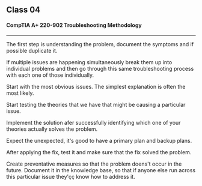 ## Class 04

#### CompTIA A+ 220-902 Troubleshooting Methodology

------

The first step is understanding the problem, document the symptoms and if possible duplicate it.

If multiple issues are happening simultaneously break them up into individual problems and then go through this same troubleshooting process with each one of those individually.

Start with the most obvious issues. The simplest explanation is often the most likely.

Start testing the theories that we have that might be causing a particular issue.

Implement the solution afer successfully identifying which one of your theories actually solves the problem.

Expect the unexpected, it's good to have a primary plan and backup plans.

After applying the fix, test it and make sure that the fix solved the problem.

Create preventative measures so that the problem doens't occur in the future. Document it in the knowledge base, so that if anyone else run across this particular issue they'çç know how to address it.